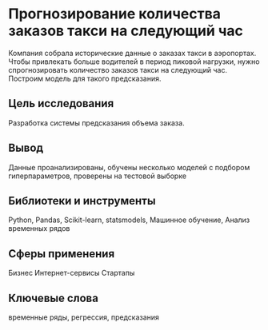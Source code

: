 #  Прогнозирование количества заказов такси на следующий час
Компания собрала исторические данные о заказах такси в аэропортах. Чтобы привлекать больше водителей в период пиковой нагрузки, нужно спрогнозировать количество заказов такси на следующий час. Построим модель для такого предсказания.

## Цель исследования
Разработка системы предсказания объема заказа.

## Вывод
Данные проанализированы, обучены несколько моделей с подбором гиперпараметров, проверены на тестовой выборке

## Библиотеки и инструменты
Python, Pandas, Scikit-learn, statsmodels, Машинное обучение, Анализ временных рядов

## Сферы применения
Бизнес Интернет-сервисы Стартапы

## Ключевые слова
временные ряды, регрессия, предсказания
